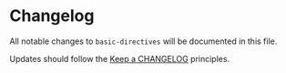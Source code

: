 # Changelog

All notable changes to `basic-directives` will be documented in this file.

Updates should follow the [Keep a CHANGELOG](http://keepachangelog.com/) principles.

